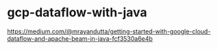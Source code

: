 # gcp-dataflow-with-java

https://medium.com/@mrayandutta/getting-started-with-google-cloud-dataflow-and-apache-beam-in-java-fcf3530a6e4b
